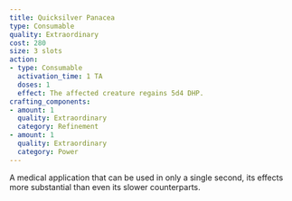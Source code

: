 ```yaml
---
title: Quicksilver Panacea
type: Consumable
quality: Extraordinary
cost: 280
size: 3 slots
action:
- type: Consumable
  activation_time: 1 TA
  doses: 1
  effect: The affected creature regains 5d4 DHP.
crafting_components:
- amount: 1
  quality: Extraordinary
  category: Refinement
- amount: 1
  quality: Extraordinary
  category: Power
---
```

A medical application that can be used in only a single second, its effects more substantial than even its slower counterparts.